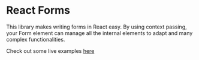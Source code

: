 # React Forms

This library makes writing forms in React easy.
By using context passing, your Form element can manage all
the internal elements to adapt and many complex functionalities.

Check out some live examples [here](https://hammerandchisel.github.io/discord-react-forms/example/)
